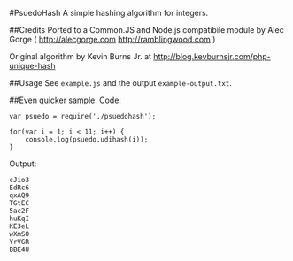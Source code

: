 #PsuedoHash
A simple hashing algorithm for integers.

##Credits
Ported to a Common.JS and Node.js compatibile module by Alec Gorge ( http://alecgorge.com http://ramblingwood.com )

Original algorithm by Kevin Burns Jr. at http://blog.kevburnsjr.com/php-unique-hash

##Usage
See `example.js` and the output `example-output.txt`.

##Even quicker sample:
Code:

	var psuedo = require('./psuedohash');

	for(var i = 1; i < 11; i++) {
		console.log(psuedo.udihash(i));
	}

Output:

	cJio3
	EdRc6
	qxAQ9
	TGtEC
	5ac2F
	huKqI
	KE3eL
	wXmSO
	YrVGR
	BBE4U

